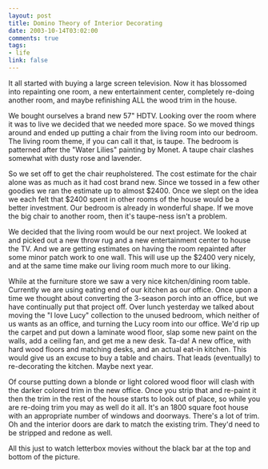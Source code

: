 ```yaml
--- 
layout: post
title: Domino Theory of Interior Decorating
date: 2003-10-14T03:02:00
comments: true
tags:
- life
link: false
---
```

It all started with buying a large screen television. Now it has blossomed into repainting one room, a new entertainment center, completely re-doing another room, and maybe refinishing ALL the wood trim in the house.

We bought ourselves a brand new 57" HDTV. Looking over the room where it was to live we decided that we needed more space. So we moved things around and ended up putting a chair from the living room into our bedroom. The living room theme, if you can call it that, is taupe. The bedroom is patterned after the "Water Lilies" painting by Monet. A taupe chair clashes somewhat with dusty rose and lavender.

So we set off to get the chair reupholstered. The cost estimate for the chair alone was as much as it had cost brand new. Since we tossed in a few other goodies we ran the estimate up to almost $2400. Once we slept on the idea we each felt that $2400 spent in other rooms of the house would be a better investment. Our bedroom is already in wonderful shape. If we move the big chair to another room, then it's taupe-ness isn't a problem.

We decided that the living room would be our next project. We looked at and picked out a new throw rug and a new entertainment center to house the TV. And we are getting estimates on having the room repainted after some minor patch work to one wall. This will use up the $2400 very nicely, and at the same time make our living room much more to our liking.

While at the furniture store we saw a very nice kitchen/dining room table. Currently we are using eating end of our kitchen as our office. Once upon a time we thought about converting the 3-season porch into an office, but we have continually put that project off. Over lunch yesterday we talked about moving the "I love Lucy" collection to the unused bedroom, which neither of us wants as an office, and turning the Lucy room into our office. We'd rip up the carpet and put down a laminate wood floor, slap some new paint on the walls, add a ceiling fan, and get me a new desk. Ta-da! A new office, with hard wood floors and matching desks, and an actual eat-in kitchen. This would give us an excuse to buy a table and chairs. That leads (eventually) to re-decorating the kitchen. Maybe next year.

Of course putting down a blonde or light colored wood floor will clash with the darker colored trim in the new office. Once you strip that and re-paint it then the trim in the rest of the house starts to look out of place, so while you are re-doing trim you may as well do it all. It's an 1800 square foot house with an appropriate number of windows and doorways. There's a lot of trim. Oh and the interior doors are dark to match the existing trim. They'd need to be stripped and redone as well.

All this just to watch letterbox movies without the black bar at the top and bottom of the picture.
